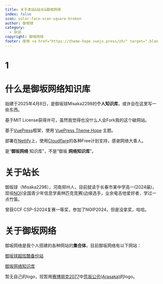 ```yaml
---
title: 关于本站&站长&御坂网络
index: false
icon: solar:face-scan-square-broken
author: 御坂球
category:
  - 杂谈
copyright: 御坂网络
footer: 使用 <a href="https://theme-hope.vuejs.press/zh/" target="_blank">VuePress Theme Hope</a> 主题 | MIT 协议, 版权所有 © 2025-至今 Misaka2298
---
```

# 1

# 什么是御坂网络知识库
始建于2025年4月8日，是御坂球Misaka2298的**个人知识库**，或许会在这里写一些东西。

基于MIT License获得许可，虽然我觉得也没什么人会Fork我的这个破网站。

基于[VuePress](https://vuepress.vuejs.org/zh/)框架，使用 [VuePress Theme Hope](https://theme-hope.vuejs.press/zh/) 主题。

部署在[Netlify](https://www.netlify.com/)上，使用[Cloudflare](https://www.cloudflare-cn.com)的各种Free计划支持，感谢网络大善人。

是“**御坂网络** 知识库”，不是“御坂 **网络知识库**”。

# 关于站长
御坂球（Misaka2298），河南郑州人，目前就读于长春市某中学高一(2024届)，现役[NOI](https://www.noi.cn/)(全国青少年信息学奥林匹克竞赛)边缘选手，业余电吉他爱好者，学过一点竹笛。

曾获CCF CSP-S2024复赛一等奖，参加了NOIP2024，但是没拿奖，哈哈。

# 关于御坂网络

御坂网络是我个人搭建的各种网站的**集合体**，目前御坂网络有以下网站：

[御坂球超炫酷备份站](https://alist.misaka2298.icu/)

[御坂网络知识库](https://docs.misaka2298.icu/)

暂无自己的logo，现暂用[赛博朋克2077](https://mzh.moegirl.org.cn/%E8%B5%9B%E5%8D%9A%E6%9C%8B%E5%85%8B2077)中[荒坂公司(Arasaka)](https://cyberpunk.huijiwiki.com/wiki/%E8%8D%92%E5%9D%82)的logo。
